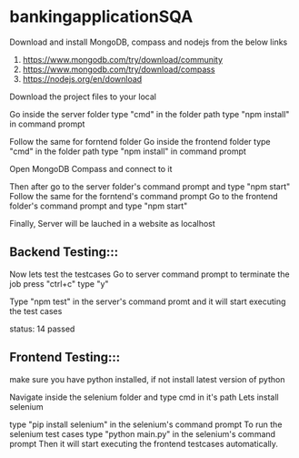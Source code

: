 # bankingapplicationSQA

Download and install MongoDB, compass and nodejs from the below links
1) https://www.mongodb.com/try/download/community
2) https://www.mongodb.com/try/download/compass
3) https://nodejs.org/en/download

Download the project files to your local

Go inside the server folder
type "cmd" in the folder path
type "npm install" in command prompt

Follow the same for forntend folder
Go inside the frontend folder
type "cmd" in the folder path
type "npm install" in command prompt

Open MongoDB Compass and connect to it

Then after go to the server folder's command prompt and type "npm start"
Follow the same for the forntend's command prompt
Go to the frontend folder's command prompt and type "npm start"

Finally, Server will be lauched in a website as localhost

Backend Testing:::
-------------------
Now lets test the testcases
Go to server command prompt to terminate the job press "ctrl+c"
type "y"

Type "npm test" in the server's command promt and it will start executing the test cases

status: 14 passed

Frontend Testing:::
-------------------
make sure you have python installed, if not install latest version of python

Navigate inside the selenium folder and type cmd in it's path
Lets install selenium

type "pip install selenium" in the selenium's command prompt
To run the selenium test cases
type "python main.py"  in the selenium's command prompt
Then it will start executing the frontend testcases automatically.
